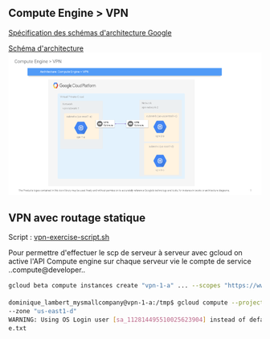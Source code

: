 ## Compute Engine > VPN
[Spécification des schémas d'architecture Google](https://cloud.google.com/icons/?hl=fr)

[Schéma d'architecture](https://docs.google.com/presentation/d/1iRXjSArHCoLVOYanY9gIJ_lKGmUKVqvlQjHywUysRUQ/edit#slide=id.g5640b2f8e8_0_0)
![Architecture: Compute Engine](/images/Architecture_%20Compute%20Engine%20_%20VPN.png)

## VPN avec routage statique
Script : [vpn-exercise-script.sh](/gcp/compute_engine/vpn-exercise-script.sh)

Pour permettre d'effectuer le scp de serveur à serveur avec gcloud on active l'API Compute engine sur chaque serveur vie le compte de service ..compute@developer..
```bash
gcloud beta compute instances create "vpn-1-a" ... --scopes "https://www.googleapis.com/auth/compute, ..."

dominique_lambert_mysmallcompany@vpn-1-a:/tmp$ gcloud compute --project "msc-network-tests" scp e.txt vpn-2-c:/tmp 
--zone "us-east1-d"
WARNING: Using OS Login user [sa_112814495510025623904] instead of default user [dominique_lambert_mysmallcompany]
e.txt                                                                            100%    2     0.0KB/s   00:00    

```
